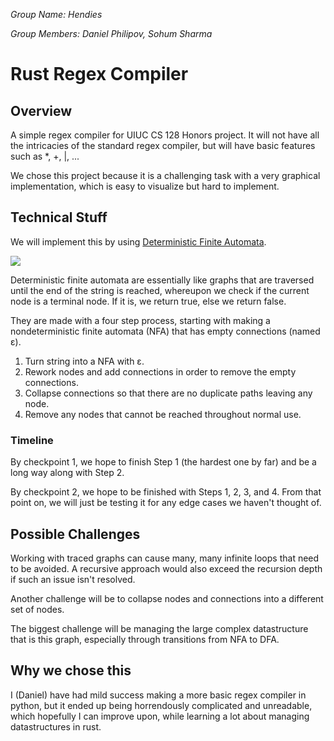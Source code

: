 *Group Name: Hendies*

*Group Members: Daniel Philipov, Sohum Sharma*


# Rust Regex Compiler
## Overview
A simple regex compiler for UIUC CS 128 Honors project. It will not have all the intricacies of the standard regex compiler, but will have basic features such as \*, +, |, ...

We chose this project because it is a challenging task with a very graphical implementation, which is easy to visualize but hard to implement.

## Technical Stuff

We will implement this by using [Deterministic Finite Automata](https://en.wikipedia.org/wiki/Deterministic_finite_automaton).

![](https://www.tutorialspoint.com/automata_theory/images/dfa_graphical_representation.jpg)

Deterministic finite automata are essentially like graphs that are traversed until the end of the string is reached, whereupon we check if the current node is a terminal node. If it is, we return true, else we return false.

They are made with a four step process, starting with making a nondeterministic finite automata (NFA) that has empty connections (named ε).

1. Turn string into a NFA with ε.
2. Rework nodes and add connections in order to remove the empty connections.
3. Collapse connections so that there are no duplicate paths leaving any node.
4. Remove any nodes that cannot be reached throughout normal use.

### Timeline

By checkpoint 1, we hope to finish Step 1 (the hardest one by far) and be a long way along with Step 2.

By checkpoint 2, we hope to be finished with Steps 1, 2, 3, and 4. From that point on, we will just be testing it for any edge cases we haven't thought of.

## Possible Challenges

Working with traced graphs can cause many, many infinite loops that need to be avoided. A recursive approach would also exceed the recursion depth if such an issue isn't resolved. 

Another challenge will be to collapse nodes and connections into a different set of nodes.

The biggest challenge will be managing the large complex datastructure that is this graph, especially through transitions from NFA to DFA.

## Why we chose this

I (Daniel) have had mild success making a more basic regex compiler in python, but it ended up being horrendously complicated and unreadable, which hopefully I can improve upon, while learning a lot about managing datastructures in rust.
